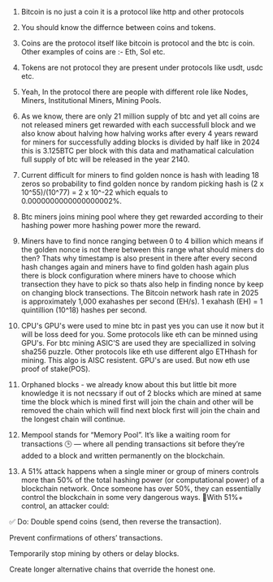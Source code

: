 1. Bitcoin is no just a coin it is a protocol like http and other protocols

2. You should know the differnce between coins and tokens.

3. Coins are the protocol itself like bitcoin is protocol and the btc is coin. Other examples of coins are :- Eth, Sol etc.

4. Tokens are not protocol they are present under protocols like usdt, usdc etc.

5. Yeah, In the protocol there are people with different role like Nodes, Miners, Institutional Miners, Mining Pools.

6. As we know, there are only 21 million supply of btc and yet all coins are not released miners get rewarded with each successfull block and we also know about halving how halving works after every 4 years reward for miners for successfully adding blocks is divided by half like in 2024 this is 3.125BTC per block with this data and mathamatical calculation full supply of btc will be released in the year 2140.

7. Current difficult for miners to find golden nonce is hash with leading 18 zeros so probability to find golden nonce by random picking hash is (2 x 10^55)/(10^77) = 2 x 10^-22 which equals to 0.0000000000000000002%.

8. Btc miners joins mining pool where they get rewarded according to their hashing power more hashing power more the reward.

9. Miners have to find nonce ranging between 0 to 4 billion which means if the golden nonce is not there between this range what should miners do then?   Thats why timestamp is also present in there after every second hash changes again and miners have to find golden hash again plus there is block configuration where miners have to choose which transection they have to pick so thats also help in finding nonce by keep on changing block transections.   The Bitcoin network hash rate in 2025 is approximately 1,000 exahashes per second (EH/s). 1 exahash (EH) = 1 quintillion (10^18) hashes per second. 

10. CPU's GPU's were used to mine btc in past yes you can use it now but it will be loss deed for you. Some protocols like eth can be minned using GPU's. For btc mining ASIC'S are used they are speciallized in solving sha256 puzzle. Other protocols like eth use different algo ETHhash for mining. This algo is AISC resistent. GPU's are used. But now eth use proof of stake(POS).

11. Orphaned blocks - we already know about this but little bit more knowledge it is not necssary if out of 2 blocks which are mined at same time the block which is mined first will join the chain and other will be removed the chain which will find next block first will join the chain and the longest chain will continue.

12. Mempool stands for “Memory Pool”. It’s like a waiting room for transactions 🕒 — where all pending transactions sit before they’re added to a block and written permanently on the blockchain.

13. A 51% attack happens when a single miner or group of miners controls more than 50% of the total hashing power (or computational power) of a blockchain network. Once someone has over 50%, they can essentially control the blockchain in some very dangerous ways. 😬With 51%+ control, an attacker could:

✅ Do:
Double spend coins (send, then reverse the transaction).

Prevent confirmations of others’ transactions.

Temporarily stop mining by others or delay blocks.

Create longer alternative chains that override the honest one.
